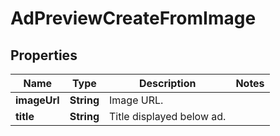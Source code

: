 

# AdPreviewCreateFromImage

## Properties

Name | Type | Description | Notes
------------ | ------------- | ------------- | -------------
**imageUrl** | **String** | Image URL. | 
**title** | **String** | Title displayed below ad. | 




